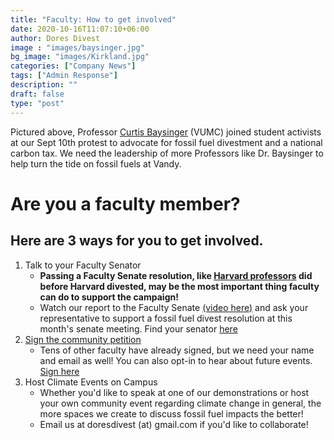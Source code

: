 ```yaml
---
title: "Faculty: How to get involved"
date: 2020-10-16T11:07:10+06:00
author: Dores Divest
image : "images/baysinger.jpg"
bg_image: "images/Kirkland.jpg"
categories: ["Company News"]
tags: ["Admin Response"]
description: ""
draft: false
type: "post"
---
```


Pictured above, Professor [Curtis Baysinger](https://www.vumc.org/anesthesiology/person/curtis-baysinger-md) (VUMC) joined student activists at our Sept 10th protest to advocate for fossil fuel divestment and a national carbon tax. 
We need the leadership of more Professors like Dr. Baysinger to help turn the tide on fossil fuels at Vandy.

# Are you a faculty member?
## Here are 3 ways for you to get involved.

1. Talk to your Faculty Senator 
	* <b> Passing a Faculty Senate resolution, like [Harvard professors](https://www.thecrimson.com/article/2020/2/5/faculty-vote-support-divestment/) did before Harvard divested, may be the most important thing faculty can do to support the campaign! </b>
	* Watch our report to the Faculty Senate [(video here)](https://www.youtube.com/watch?v=6TztC1hRgPA&ab_channel=DoresDivest) and ask your representative to support a fossil fuel divest resolution at this month's senate meeting. Find your senator [here](https://www.vanderbilt.edu/facultysenate/index.php)
2. [Sign the community petition](tinyurl.com/divestvandy)
	* Tens of other faculty have already signed, but we need your name and email as well! You can also opt-in to hear about future events. [Sign here](tinyurl.com/divestvandy)
3. Host Climate Events on Campus
	* Whether you'd like to speak at one of our demonstrations or host your own community event regarding climate change in general, the more spaces we create to discuss fossil fuel impacts the better!
	* Email us at doresdivest (at) gmail.com if you'd like to collaborate!
